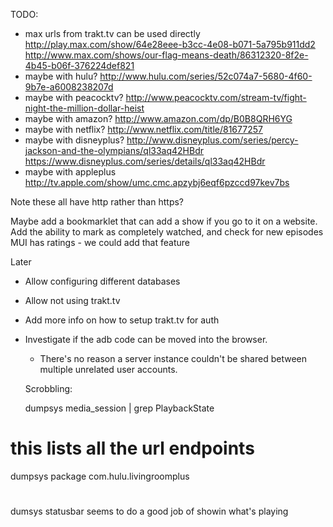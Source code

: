 TODO:
* max urls from trakt.tv can be used directly
http://play.max.com/show/64e28eee-b3cc-4e08-b071-5a795b911dd2
http://www.max.com/shows/our-flag-means-death/86312320-8f2e-4b45-b06f-376224def821
* maybe with hulu?
http://www.hulu.com/series/52c074a7-5680-4f60-9b7e-a6008238207d
* maybe with peacocktv?
http://www.peacocktv.com/stream-tv/fight-night-the-million-dollar-heist
* maybe with amazon?
http://www.amazon.com/dp/B0B8QRH6YG
* maybe with netflix?
http://www.netflix.com/title/81677257 
* maybe with disneyplus?
http://www.disneyplus.com/series/percy-jackson-and-the-olympians/ql33aq42HBdr
https://www.disneyplus.com/series/details/ql33aq42HBdr
* maybe with appleplus
http://tv.apple.com/show/umc.cmc.apzybj6eqf6pzccd97kev7bs


Note these all have http rather than https?

Maybe add a bookmarklet that can add a show if you go to it on a website.
Add the ability to mark as completely watched, and check for new episodes
MUI has ratings - we could add that feature

Later
* Allow configuring different databases
* Allow not using trakt.tv
* Add more info on how to setup trakt.tv for auth
* Investigate if the adb code can be moved into the browser. 
    * There's no reason a server instance couldn't be shared between multiple unrelated user accounts.


  Scrobbling:

  dumpsys media_session | grep PlaybackState

# this lists all the url endpoints
 dumpsys package com.hulu.livingroomplus

#
dumsys statusbar seems to do a good job of showin what's playing
